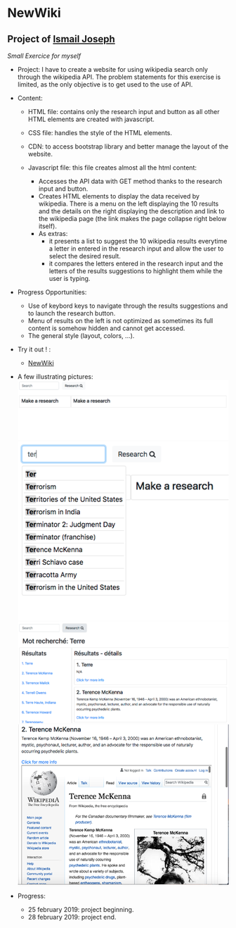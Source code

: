 NewWiki
=================================

Project of [Ismail Joseph](https://github.com/Fesouille)
----------------------------------

*Small Exercice for myself*


* Project:
I have to create a website for using wikipedia search only through the wikipedia API. The problem statements for this exercise is limited, as the only objective is to get used to the use of API. 

* Content:
	* HTML file: contains only the research input and button as all other HTML elements are created with javascript.
	
	* CSS file: handles the style of the HTML elements.
	
	* CDN: to access bootstrap library and better manage the layout of the website.

	* Javascript file: this file creates almost all the html content:
		* Accesses the API data with GET method thanks to the research input and button.
		* Creates HTML elements to display the data received by wikipedia. There is a menu on the left displaying the 10 results and the details on the right displaying the description and link to the wikipedia page (the link makes the page collapse right below itself).
		* As extras:
			* it presents a list to suggest the 10 wikipedia results everytime a letter in entered in the research input and allow the user to select the desired result.
			* it compares the letters entered in the research input and the letters of the results suggestions to highlight them while the user is typing.

* Progress Opportunities:
  * Use of keybord keys to navigate through the results suggestions and to launch the research button.
  * Menu of results on the left is not optimized as sometimes its full content is somehow hidden and cannot get accessed.
  * The general style (layout, colors, ...).

* Try it out ! :
	* [NewWiki](https://fesouille.github.io/NewWiki/)

* A few illustrating pictures:
![Screenshot 1 NewWiki](img/screenshot1.png)
![Screenshot 2 NewWiki](img/screenshot2.png)
![Screenshot 3 NewWiki](img/screenshot3.png)
![Screenshot 4 NewWiki](img/screenshot4.png)


* Progress: 
	* 25 february 2019: project beginning.
	* 28 february 2019: project end.
